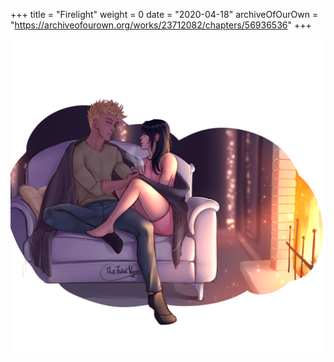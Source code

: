 +++
title = "Firelight"
weight = 0
date = "2020-04-18"
archiveOfOurOwn = "https://archiveofourown.org/works/23712082/chapters/56936536"
+++



![firelight image](/images/firelight.png)

